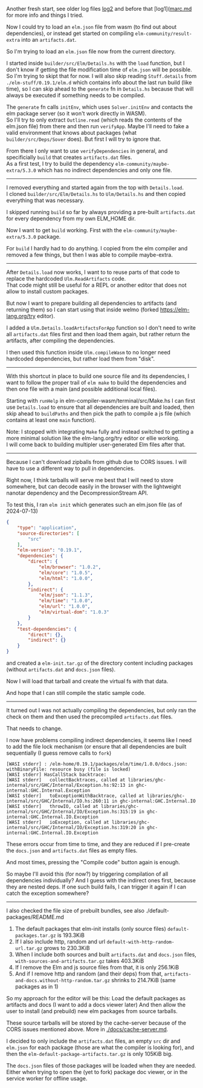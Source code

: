 Another fresh start, see older log files [log2](../mdgriffith_elm-dev/ext-ulm/log.md) and before that [log1]([marc.md](../elm-js-compiler/marc.md) for more info and things I tried.

Now I could try to load an `elm.json` file from wasm (to find out about dependencies), or instead get started on compiling `elm-community/result-extra` into an `artifacts.dat`.

So I'm trying to load an `elm.json` file now from the current directory.

I started inside `builder/src/Elm/Details.hs` with the `load` function, but I don't know if getting the file modification time of `elm.json` will be possible. So I'm trying to skipt that for now.
I will also skip reading `Stuff.details` from `./elm-stuff/0.19.1/elm.d` which contains info about the last run build (like time), so I can skip ahead to the `generate` fn in `Details.hs` because that will always be executed if something needs to be compiled.

The `generate` fn calls `initEnv`, which uses `Solver.initEnv` and contacts the elm package server (so it won't work directly in WASM).  
So I'll try to only extract `Outline.read` (which reads the contents of the elm.json file) from there and then run `verifyApp`.
Maybe I'll need to fake a valid environment that knows about packages (what `builder/src/Deps/Sover` does). But first I will try to ignore that.

From there I only want to use `verifyDependencies` in general, and specificially `build` that creates `artifacts.dat` files.  
As a first test, I try to build the dependency `elm-community/maybe-extra/5.3.0` which has no indirect dependencies and only one file.

---

I removed everything and started again from the top with `Details.load`.  
I cloned `builder/src/Elm/Details.hs` to `Ulm/Details.hs` and then copied everything that was necessary.

I skipped running `build` so far by always providing a pre-built `artifacts.dat` for every dependency from my own ELM_HOME dir.

Now I want to get `build` working. First with the `elm-community/maybe-extra/5.3.0` package.

For `build` I hardly had to do anything. I copied from the elm compiler and removed a few things, but then I was able to compile maybe-extra.

---

After `Details.load` now works, I want to to reuse parts of that code to replace the hardcoded `Ulm.ReadArtifacts` code.  
That code might still be useful for a REPL or another editor that does not allow to install custom packages.

But now I want to prepare building all dependencies to artifacts (and returning them) so I can start using that inside welmo (forked https://elm-lang.org/try editor).

I added a `Ulm.Details.loadArtifactsForApp` function so I don't need to write all `artifacts.dat` files first and then load them again, but rather return the artifacts, after compiling the dependencies.

I then used this function inside `Ulm.compileWasm` to no longer need hardcoded dependencies, but rather load them from "disk".

---

With this shortcut in place to build one source file and its dependencies, I want to follow the proper trail of `elm make` to build the dependencies and then one file with a main (and possible additional local files).

Starting with `runHelp` in elm-compiler-wasm/terminal/src/Make.hs I can first use `Details.load` to ensure that all dependencies are built and loaded, then skip ahead to `buildPaths` and then pick the path to compile a js file (which contains at least one `main` function).

Note: I stopped with integrating `Make` fully and instead switched to getting a more minimal solution like the elm-lang.org/try editor or ellie working.  
I will come back to building multipler user-generated Elm files after that.

---

Because I can't download zipballs from github due to CORS issues. I will
have to use a different way to pull in dependencies.

Right now, I think tarballs will serve me best that I will need to store
somewhere, but can decode easily in the browser with the lightweight
nanotar dependency and the DecompressionStream API.

To test this, I ran `elm init` which generates such an elm.json file (as of 2024-07-13)

```json
{
    "type": "application",
    "source-directories": [
        "src"
    ],
    "elm-version": "0.19.1",
    "dependencies": {
        "direct": {
            "elm/browser": "1.0.2",
            "elm/core": "1.0.5",
            "elm/html": "1.0.0",
        },
        "indirect": {
            "elm/json": "1.1.3",
            "elm/time": "1.0.0",
            "elm/url": "1.0.0",
            "elm/virtual-dom": "1.0.3"
        }
    },
    "test-dependencies": {
        "direct": {},
        "indirect": {}
    }
}
```
and created a `elm-init.tar.gz` of the directory content including packages (without `artifacts.dat` and `docs.json` files).

Now I will load that tarball and create the virtual fs with that data.

And hope that I can still compile the static sample code.

---

It turned out I was not actually compiling the dependencies, but only ran the check on them and then used the precompiled `artifacts.dat` files.

That needs to change.

I now have problems compiling indirect dependencies, it seems like I need to add the file lock mechanism (or ensure that all dependencies are built sequentially (I guess remove calls to `fork`)

```
[WASI stderr] : /elm-home/0.19.1/packages/elm/time/1.0.0/docs.json: withBinaryFile: resource busy (file is locked)
[WASI stderr] HasCallStack backtrace:
[WASI stderr]   collectBacktraces, called at libraries/ghc-internal/src/GHC/Internal/Exception.hs:92:13 in ghc-internal:GHC.Internal.Exception
[WASI stderr]   toExceptionWithBacktrace, called at libraries/ghc-internal/src/GHC/Internal/IO.hs:260:11 in ghc-internal:GHC.Internal.IO
[WASI stderr]   throwIO, called at libraries/ghc-internal/src/GHC/Internal/IO/Exception.hs:315:19 in ghc-internal:GHC.Internal.IO.Exception
[WASI stderr]   ioException, called at libraries/ghc-internal/src/GHC/Internal/IO/Exception.hs:319:20 in ghc-internal:GHC.Internal.IO.Exception
```

These errors occur from time to time, and they are reduced if I pre-create the `docs.json` and `artifacts.dat` files as empty files.

And most times, pressing the "Compile code" button again is enough.

So maybe I'll avoid this (for now?) by triggering compilation of all dependencies individually? And I guess with the indirect ones first, because they are nested deps.
If one such build fails, I can trigger it again if I can catch the exception somewhere?

---

I also checked the file size of prebuilt bundles, see also ./default-packages/README.md 

1. The default packages that elm-init installs (only source files) `default-packages.tar.gz` is 193.3KiB
2. If I also include http, random and url `default-with-http-random-url.tar.gz` grows to 230.3KiB
3. When I include both sources and built `artifacts.dat` and `docs.json` files, `with-sources-and-artifacts.tar.gz` takes 403.3KiB
4. If I remove the Elm and js source files from that, it is only 256.1KiB
5. And if I remove http and random (and their deps) from that, `artifacts-and-docs.without-http-random.tar.gz` shrinks to 214.7KiB (same packages as in 1)

So my approach for the editor will be this:
Load the default packages as artifacts and docs (I want to add a docs viewer later)
And then allow the user to install (and prebuild) new elm packages from source tarballs.

These source tarballs will be stored by the cache-server because of the CORS issues mentioned above. More in [./docs/cache-server.md](./docs/cache-server.md).

I decided to only include the `artifacts.dat` files, an empty `src` dir and `elm.json` for each package (those are what the compiler is looking for), and then the `elm-default-package-artifacts.tar.gz` is only 105KiB big.

The `docs.json` files of those packages will be loaded when they are needed. Either when trying to open the (yet to fork) package doc viewer, or in the service worker for offline usage.

